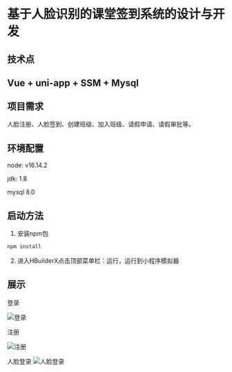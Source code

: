 # 基于人脸识别的课堂签到系统的设计与开发

技术点
------
**Vue + uni-app + SSM + Mysql**<br><br>
项目需求
------
人脸注册、人脸签到、创建班级、加入班级、请假申请、请假审批等。

环境配置
------
node: v16.14.2

jdk: 1.8

mysql 8.0

启动方法
------
1. 安装npm包

```Java
npm install

````
2. 进入HBuilderX点击顶部菜单栏：运行，运行到小程序模拟器

展示
------

登录

![登录](https://github.com/KiteRunner-hrl/kbd/blob/main/imgRepository/login.jpg)

注册

![注册](https://github.com/KiteRunner-hrl/kbd/blob/main/imgRepository/register.png)

人脸登录
![人脸登录](https://github.com/KiteRunner-hrl/kbd/blob/main/imgRepository/signin.png)
